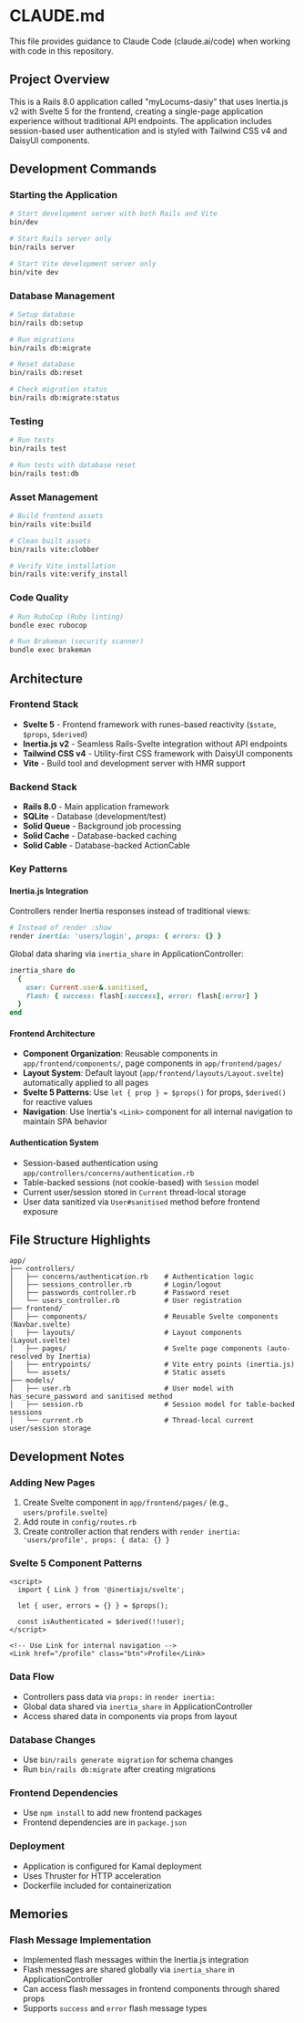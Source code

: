 # CLAUDE.md

This file provides guidance to Claude Code (claude.ai/code) when working with code in this repository.

## Project Overview

This is a Rails 8.0 application called "myLocums-dasiy" that uses Inertia.js v2 with Svelte 5 for the frontend, creating a single-page application experience without traditional API endpoints. The application includes session-based user authentication and is styled with Tailwind CSS v4 and DaisyUI components.

## Development Commands

### Starting the Application
```bash
# Start development server with both Rails and Vite
bin/dev

# Start Rails server only
bin/rails server

# Start Vite development server only
bin/vite dev
```

### Database Management
```bash
# Setup database
bin/rails db:setup

# Run migrations
bin/rails db:migrate

# Reset database
bin/rails db:reset

# Check migration status
bin/rails db:migrate:status
```

### Testing
```bash
# Run tests
bin/rails test

# Run tests with database reset
bin/rails test:db
```

### Asset Management
```bash
# Build frontend assets
bin/rails vite:build

# Clean built assets
bin/rails vite:clobber

# Verify Vite installation
bin/rails vite:verify_install
```

### Code Quality
```bash
# Run RuboCop (Ruby linting)
bundle exec rubocop

# Run Brakeman (security scanner)
bundle exec brakeman
```

## Architecture

### Frontend Stack
- **Svelte 5** - Frontend framework with runes-based reactivity (`$state`, `$props`, `$derived`)
- **Inertia.js v2** - Seamless Rails-Svelte integration without API endpoints
- **Tailwind CSS v4** - Utility-first CSS framework with DaisyUI components
- **Vite** - Build tool and development server with HMR support

### Backend Stack
- **Rails 8.0** - Main application framework
- **SQLite** - Database (development/test)
- **Solid Queue** - Background job processing
- **Solid Cache** - Database-backed caching
- **Solid Cable** - Database-backed ActionCable

### Key Patterns

#### Inertia.js Integration
Controllers render Inertia responses instead of traditional views:
```ruby
# Instead of render :show
render inertia: 'users/login', props: { errors: {} }
```

Global data sharing via `inertia_share` in ApplicationController:
```ruby
inertia_share do
  {
    user: Current.user&.sanitised,
    flash: { success: flash[:success], error: flash[:error] }
  }
end
```

#### Frontend Architecture
- **Component Organization**: Reusable components in `app/frontend/components/`, page components in `app/frontend/pages/`
- **Layout System**: Default layout (`app/frontend/layouts/Layout.svelte`) automatically applied to all pages
- **Svelte 5 Patterns**: Use `let { prop } = $props()` for props, `$derived()` for reactive values
- **Navigation**: Use Inertia's `<Link>` component for all internal navigation to maintain SPA behavior

#### Authentication System
- Session-based authentication using `app/controllers/concerns/authentication.rb`
- Table-backed sessions (not cookie-based) with `Session` model
- Current user/session stored in `Current` thread-local storage
- User data sanitized via `User#sanitised` method before frontend exposure

## File Structure Highlights

```
app/
├── controllers/
│   ├── concerns/authentication.rb    # Authentication logic
│   ├── sessions_controller.rb        # Login/logout
│   ├── passwords_controller.rb       # Password reset
│   └── users_controller.rb           # User registration
├── frontend/
│   ├── components/                   # Reusable Svelte components (Navbar.svelte)
│   ├── layouts/                      # Layout components (Layout.svelte)
│   ├── pages/                        # Svelte page components (auto-resolved by Inertia)
│   ├── entrypoints/                  # Vite entry points (inertia.js)
│   └── assets/                       # Static assets
├── models/
│   ├── user.rb                       # User model with has_secure_password and sanitised method
│   ├── session.rb                    # Session model for table-backed sessions
│   └── current.rb                    # Thread-local current user/session storage
```

## Development Notes

### Adding New Pages
1. Create Svelte component in `app/frontend/pages/` (e.g., `users/profile.svelte`)
2. Add route in `config/routes.rb`
3. Create controller action that renders with `render inertia: 'users/profile', props: { data: {} }`

### Svelte 5 Component Patterns
```svelte
<script>
  import { Link } from '@inertiajs/svelte';
  
  let { user, errors = {} } = $props();
  
  const isAuthenticated = $derived(!!user);
</script>

<!-- Use Link for internal navigation -->
<Link href="/profile" class="btn">Profile</Link>
```

### Data Flow
- Controllers pass data via `props:` in `render inertia:`
- Global data shared via `inertia_share` in ApplicationController
- Access shared data in components via props from layout

### Database Changes
- Use `bin/rails generate migration` for schema changes
- Run `bin/rails db:migrate` after creating migrations

### Frontend Dependencies
- Use `npm install` to add new frontend packages
- Frontend dependencies are in `package.json`

### Deployment
- Application is configured for Kamal deployment
- Uses Thruster for HTTP acceleration
- Dockerfile included for containerization

## Memories

### Flash Message Implementation
- Implemented flash messages within the Inertia.js integration
- Flash messages are shared globally via `inertia_share` in ApplicationController
- Can access flash messages in frontend components through shared props
- Supports `success` and `error` flash message types